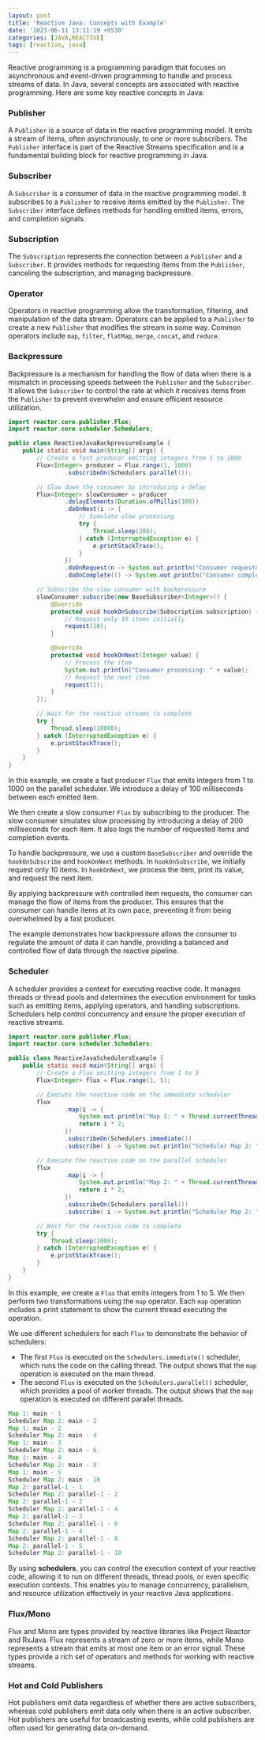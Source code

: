 ```yaml
---
layout: post
title: 'Reactive Java: Concepts with Example'
date: '2023-06-11 13:11:19 +0530'
categories: [JAVA,REACTIVE]
tags: [reactive, java]
---
```


Reactive programming is a programming paradigm that focuses on asynchronous and event-driven programming to handle and process streams of data. In Java, several concepts are associated with reactive programming. Here are some key reactive concepts in Java:

### Publisher

A `Publisher` is a source of data in the reactive programming model. It emits a stream of items, often asynchronously, to one or more subscribers. The `Publisher` interface is part of the Reactive Streams specification and is a fundamental building block for reactive programming in Java.

### Subscriber

A `Subscriber` is a consumer of data in the reactive programming model. It subscribes to a `Publisher` to receive items emitted by the `Publisher`. The `Subscriber` interface defines methods for handling emitted items, errors, and completion signals.

### Subscription

The `Subscription` represents the connection between a `Publisher` and a `Subscriber`. It provides methods for requesting items from the `Publisher`, canceling the subscription, and managing backpressure.

### Operator

Operators in reactive programming allow the transformation, filtering, and manipulation of the data stream. Operators can be applied to a `Publisher` to create a new `Publisher` that modifies the stream in some way. Common operators include `map`, `filter`, `flatMap`, `merge`, `concat`, and `reduce`.

### Backpressure

Backpressure is a mechanism for handling the flow of data when there is a mismatch in processing speeds between the `Publisher` and the `Subscriber`. It allows the `Subscriber` to control the rate at which it receives items from the `Publisher` to prevent overwhelm and ensure efficient resource utilization.

```java
import reactor.core.publisher.Flux;
import reactor.core.scheduler.Schedulers;

public class ReactiveJavaBackpressureExample {
    public static void main(String[] args) {
        // Create a fast producer emitting integers from 1 to 1000
        Flux<Integer> producer = Flux.range(1, 1000)
                .subscribeOn(Schedulers.parallel());

        // Slow down the consumer by introducing a delay
        Flux<Integer> slowConsumer = producer
                .delayElements(Duration.ofMillis(100))
                .doOnNext(i -> {
                    // Simulate slow processing
                    try {
                        Thread.sleep(200);
                    } catch (InterruptedException e) {
                        e.printStackTrace();
                    }
                })
                .doOnRequest(n -> System.out.println("Consumer requested: " + n))
                .doOnComplete(() -> System.out.println("Consumer completed"));

        // Subscribe the slow consumer with backpressure
        slowConsumer.subscribe(new BaseSubscriber<Integer>() {
            @Override
            protected void hookOnSubscribe(Subscription subscription) {
                // Request only 10 items initially
                request(10);
            }

            @Override
            protected void hookOnNext(Integer value) {
                // Process the item
                System.out.println("Consumer processing: " + value);
                // Request the next item
                request(1);
            }
        });

        // Wait for the reactive streams to complete
        try {
            Thread.sleep(10000);
        } catch (InterruptedException e) {
            e.printStackTrace();
        }
    }
}
```

In this example, we create a fast producer `Flux` that emits integers from 1 to 1000 on the parallel scheduler. We introduce a delay of 100 milliseconds between each emitted item.

We then create a slow consumer `Flux` by subscribing to the producer. The slow consumer simulates slow processing by introducing a delay of 200 milliseconds for each item. It also logs the number of requested items and completion events.

To handle backpressure, we use a custom `BaseSubscriber` and override the `hookOnSubscribe` and `hookOnNext` methods. In `hookOnSubscribe`, we initially request only 10 items. In `hookOnNext`, we process the item, print its value, and request the next item.

By applying backpressure with controlled item requests, the consumer can manage the flow of items from the producer. This ensures that the consumer can handle items at its own pace, preventing it from being overwhelmed by a fast producer.

The example demonstrates how backpressure allows the consumer to regulate the amount of data it can handle, providing a balanced and controlled flow of data through the reactive pipeline.

### Scheduler

A scheduler provides a context for executing reactive code. It manages threads or thread pools and determines the execution environment for tasks such as emitting items, applying operators, and handling subscriptions. Schedulers help control concurrency and ensure the proper execution of reactive streams.

```java
import reactor.core.publisher.Flux;
import reactor.core.scheduler.Schedulers;

public class ReactiveJavaSchedulersExample {
    public static void main(String[] args) {
        // Create a Flux emitting integers from 1 to 5
        Flux<Integer> flux = Flux.range(1, 5);

        // Execute the reactive code on the immediate scheduler
        flux
                .map(i -> {
                    System.out.println("Map 1: " + Thread.currentThread().getName() + " - " + i);
                    return i * 2;
                })
                .subscribeOn(Schedulers.immediate())
                .subscribe( i -> System.out.println("Scheduler Map 2: " + Thread.currentThread().getName() + " - " + i));

        // Execute the reactive code on the parallel scheduler
        flux
                .map(i -> {
                    System.out.println("Map 2: " + Thread.currentThread().getName() + " - " + i);
                    return i * 2;
                })
                .subscribeOn(Schedulers.parallel())
                .subscribe( i -> System.out.println("Scheduler Map 2: " + Thread.currentThread().getName() + " - " + i));

        // Wait for the reactive code to complete
        try {
            Thread.sleep(1000);
        } catch (InterruptedException e) {
            e.printStackTrace();
        }
    }
}
```

In this example, we create a `Flux` that emits integers from 1 to 5. We then perform two transformations using the `map` operator. Each `map` operation includes a print statement to show the current thread executing the operation.

We use different schedulers for each `Flux` to demonstrate the behavior of schedulers:

- The first `Flux` is executed on the `Schedulers.immediate()` scheduler, which runs the code on the calling thread. The output shows that the `map` operation is executed on the main thread.
- The second `Flux` is executed on the `Schedulers.parallel()` scheduler, which provides a pool of worker threads. The output shows that the `map` operation is executed on different parallel threads.

```java
Map 1: main - 1
Scheduler Map 2: main - 2
Map 1: main - 2
Scheduler Map 2: main - 4
Map 1: main - 3
Scheduler Map 2: main - 6
Map 1: main - 4
Scheduler Map 2: main - 8
Map 1: main - 5
Scheduler Map 2: main - 10
Map 2: parallel-1 - 1
Scheduler Map 2: parallel-1 - 2
Map 2: parallel-1 - 2
Scheduler Map 2: parallel-1 - 4
Map 2: parallel-1 - 3
Scheduler Map 2: parallel-1 - 6
Map 2: parallel-1 - 4
Scheduler Map 2: parallel-1 - 8
Map 2: parallel-1 - 5
Scheduler Map 2: parallel-1 - 10
```



By using **schedulers**, you can control the execution context of your reactive code, allowing it to run on different threads, thread pools, or even specific execution contexts. This enables you to manage concurrency, parallelism, and resource utilization effectively in your reactive Java applications.

### Flux/Mono

Flux and Mono are types provided by reactive libraries like Project Reactor and RxJava. Flux represents a stream of zero or more items, while Mono represents a stream that emits at most one item or an error signal. These types provide a rich set of operators and methods for working with reactive streams.

### Hot and Cold Publishers

Hot publishers emit data regardless of whether there are active subscribers, whereas cold publishers emit data only when there is an active subscriber. Hot publishers are useful for broadcasting events, while cold publishers are often used for generating data on-demand.